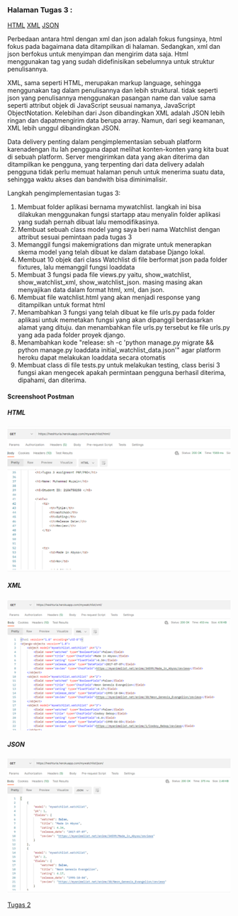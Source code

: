 ### Halaman Tugas 3 :
[HTML](https://heshturia.herokuapp.com/mywatchlist/html/)
[XML](https://heshturia.herokuapp.com/mywatchlist/xml/)
[JSON](https://heshturia.herokuapp.com/mywatchlist/json/)

Perbedaan antara html dengan xml dan json adalah fokus fungsinya, html fokus pada bagaimana data ditampilkan di halaman. Sedangkan, xml dan json berfokus untuk menyimpan dan mengirim data saja. Html menggunakan tag yang sudah didefinisikan sebelumnya untuk struktur penulisannya.

XML, sama seperti HTML, merupakan markup language, sehingga menggunakan tag dalam penulisannya dan lebih struktural. tidak seperti json yang penulisannya menggunakan pasangan name dan value sama seperti attribut objek di JavaScript seusuai namanya, JavaScript ObjectNotation. Kelebihan dari Json dibandingkan XML adalah JSON lebih ringan dan dapatmengirim data berupa array. Namun, dari segi keamanan, XML lebih unggul dibandingkan JSON.

Data delivery penting dalam pengimplementasian sebuah platform karenadengan itu lah pengguna dapat melihat konten-konten yang kita buat di sebuah platform. Server mengirimkan data yang akan diterima dan ditampilkan ke pengguna, yang terpenting dari data delivery adalah pengguna tidak perlu memuat halaman penuh untuk menerima suatu data, sehingga waktu akses dan bandwith bisa diminimalisir.


Langkah pengimplementasian tugas 3:
1. Membuat folder aplikasi bernama mywatchlist. langkah ini bisa dilakukan menggunakan fungsi startapp atau menyalin
folder aplikasi yang sudah pernah dibuat lalu memodifikasinya. 
2. Membuat sebuah class model yang saya beri nama Watchlist dengan attribut sesuai pemintaan pada tugas 3
3. Memanggil fungsi makemigrations dan migrate untuk menerapkan skema model yang telah dibuat ke dalam database Django lokal.
4. Membuat 10 objek dari class Watchlist di file berformat json pada folder fixtures, lalu memanggil fungsi loaddata
5. Membuat 3 fungsi pada file views.py yaitu, show_watchlist, show_watchlist_xml, show_watchlist_json. masing
masing akan menyajikan data dalam format html, xml, dan json.
6. Membuat file watchlist.html yang akan menjadi response yang ditampilkan untuk format html
7. Menambahkan 3 fungsi yang telah dibuat ke file urls.py pada folder aplikasi untuk memetakan fungsi yang akan dipanggil
berdasarkan alamat yang dituju. dan menambahkan file urls.py tersebut ke file urls.py yang ada pada folder proyek django.
8. Menambahkan kode "release: sh -c 'python manage.py migrate && python manage.py loaddata initial_watchlist_data.json'" agar
platform heroku dapat melakukan loaddata secara otomatis
9. Membuat class di file tests.py untuk melakukan testing, class berisi 3 fungsi akan mengecek apakah permintaan pengguna 
berhasil diterima, dipahami, dan diterima.

#### Screenshoot Postman
##### HTML
![HTML Postman](https://github.com/eruzetaien/PBPtugas2/blob/main/ImgTugas3/SS_HTML_postman.png)
##### XML
![XML Postman](https://github.com/eruzetaien/PBPtugas2/blob/main/ImgTugas3/SS_XML_postman.png)
##### JSON
![JSON Postman](https://github.com/eruzetaien/PBPtugas2/blob/main/ImgTugas3/SS_JSON_postman.png)

[Tugas 2](Tugas2.md)
